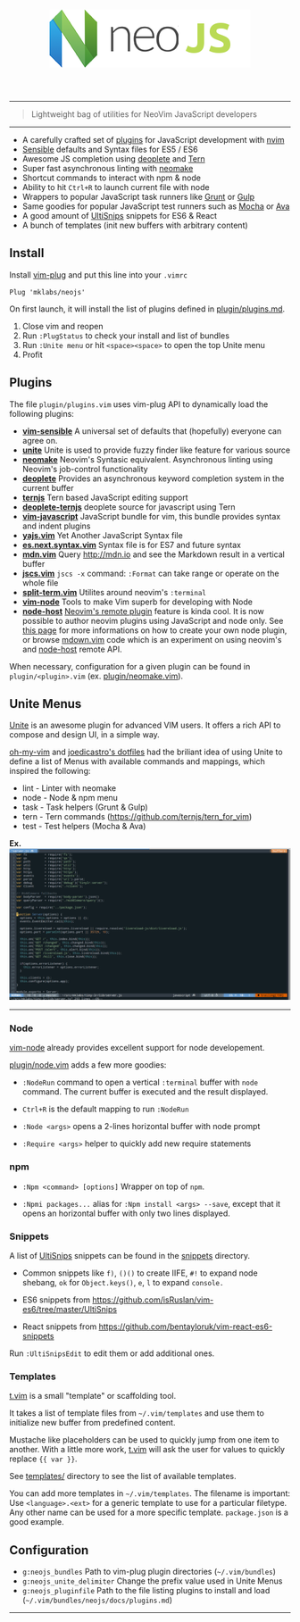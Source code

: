 <h1 align="center">
	<img width="360" src="./resources/neojs.png" alt="neojs">
	<br>
	<br>
</h1>

---

> Lightweight bag of utilities for NeoVim JavaScript developers

---

- A carefully crafted set of [plugins](./docs/plugins.md) for JavaScript development with [nvim][]
- [Sensible][] defaults and Syntax files for ES5 / ES6
- Awesome JS completion using [deoplete][] and [Tern][]
- Super fast asynchronous linting with [neomake][]
- Shortcut commands to interact with npm & node
- Ability to hit `Ctrl+R` to launch current file with node
- Wrappers to popular JavaScript task runners like [Grunt] or [Gulp]
- Same goodies for popular JavaScript test runners such as [Mocha] or [Ava]
- A good amount of [UltiSnips][] snippets for ES6 & React
- A bunch of templates (init new buffers with arbitrary content)

## Install

Install [vim-plug][] and put this line into your `.vimrc`

```
Plug 'mklabs/neojs'
```

On first launch, it will install the list of plugins defined in [plugin/plugins.md](./plugin/plugins.vim).

1. Close vim and reopen
2. Run `:PlugStatus` to check your install and list of bundles
4. Run `:Unite menu` or hit `<space><space>` to open the top Unite menu
5. Profit

## Plugins

The file `plugin/plugins.vim` uses vim-plug API to dynamically load the following plugins:

- **[vim-sensible][]** A universal set of defaults that (hopefully) everyone can agree on.
- **[unite][]** Unite is used to provide fuzzy finder like feature for various source
- **[neomake][]** Neovim's Syntasic equivalent. Asynchronous linting using Neovim's job-control functionality
- **[deoplete][]** Provides an asynchronous keyword completion system in the current buffer
- **[ternjs][]** Tern based JavaScript editing support
- **[deoplete-ternjs][]** deoplete source for javascript using Tern
- **[vim-javascript][]** JavaScript bundle for vim, this bundle provides syntax and indent plugins
- **[yajs.vim][]** Yet Another JavaScript Syntax file
- **[es.next.syntax.vim][]** Syntax file is for ES7 and future syntax
- **[mdn.vim][]**  Query http://mdn.io and see the Markdown result in a vertical buffer
- **[jscs.vim][]** `jscs -x` command: `:Format` can take range or operate on the whole file
- **[split-term.vim][]** Utilites around neovim's `:terminal`
- **[vim-node][]** Tools to make Vim superb for developing with Node
- **[node-host][]** [Neovim's remote
  plugin](https://neovim.io/doc/user/remote_plugin.html) feature is kinda cool.
  It is now possible to author neovim plugins using JavaScript and node only.
  See [this page](./docs/remote-plugin.md) for more informations on how to
  create your own node plugin, or browse
  [mdown.vim](https://github.com/vimlab/mdown.vim) code which is an experiment
  on using neovim's and [node-host][] remote API.

[vim-sensible]: https://github.com/tpope/vim-sensible
[Unite]: https://github.com/Shougo/unite.vim
[UltiSnips]: https://github.com/SirVer/ultisnips
[Neomake]: https://github.com/benekastah/neomake
[deoplete]: https://github.com/Shougo/deoplete.nvim
[ternjs]: https://github.com/ternjs/tern_for_vim
[deoplete-ternjs]: https://github.com/carlitux/deoplete-ternjs
[es.next.syntax.vim]: https://github.com/othree/es.next.syntax.vim
[mdn.vim]: https://github.com/vimlab/mdn.vim
[jscs.vim]: https://github.com/vimlab/jscs.vim
[split-term.vim]: https://github.com/vimlab/split-term.vim
[vim-node]: https://github.com/moll/vim-node
[t.vim]: https://github.com/vimlab/t.vim
[node-host]: https://github.com/neovim/node-host
[Fugitive]: https://github.com/tpope/vim-fugitive

When necessary, configuration for a given plugin can be found in
`plugin/<plugin>.vim` (ex. [plugin/neomake.vim](./plugin/neomake.vim)).

## Unite Menus

[Unite][] is an awesome plugin for advanced VIM users. It offers a rich API to
compose and design UI, in a simple way.

[oh-my-vim] and [joedicastro's
dotfiles](https://github.com/joedicastro/dotfiles/tree/master/vim) had the
briliant idea of using Unite to define a list of Menus with available commands
and mappings, which inspired the following:

- lint - Linter with neomake
- node - Node & npm menu
- task - Task helpers (Grunt & Gulp)
- tern - Tern commands (https://github.com/ternjs/tern_for_vim)
- test - Test helpers (Mocha & Ava)

**Ex.**
<img src="./resources/menus.gif" alt="Unite menus" style="max-width:100%;">

---

### Node

[vim-node][] already provides excellent support for node developement.

[plugin/node.vim](./plugin/node.vim) adds a few more goodies:

- `:NodeRun` command to open a vertical `:terminal` buffer with `node` command.
  The current buffer is executed and the result displayed.

- `Ctrl+R` is the default mapping to run `:NodeRun`

- `:Node <args>` opens a 2-lines horizontal buffer with node prompt

- `:Require <args>` helper to quickly add new require statements

### npm

- `:Npm <command> [options]` Wrapper on top of `npm`.

- `:Npmi packages...` alias for `:Npm install <args> --save`, except that it opens
  an horizontal buffer with only two lines displayed.

### Snippets

A list of [UltiSnips][] snippets can be found in the [snippets](./snippets)
directory.

- Common snippets like `f)`, `()()` to create IIFE, `#!` to expand node
  shebang, `ok` for `Object.keys()`, `e`, `l` to expand `console.`

- ES6 snippets from https://github.com/isRuslan/vim-es6/tree/master/UltiSnips

- React snippets from https://github.com/bentayloruk/vim-react-es6-snippets

Run `:UltiSnipsEdit` to edit them or add additional ones.

### Templates

[t.vim][] is a small "template" or scaffolding tool.

It takes a list of template files from `~/.vim/templates` and use them to
initialize new buffer from predefined content.

Mustache like placeholders can be used to quickly jump from one item to
another. With a little more work, [t.vim][] will ask the user for values to
quickly replace `{{ var }}`.

See [templates/](./templates) directory to see the list of available
templates.

You can add more templates in `~/.vim/templates`. The filename is important:
Use `<language>.<ext>` for a generic template to use for a particular filetype.
Any other name can be used for a more specific template. `package.json` is a
good example.


## Configuration

- `g:neojs_bundles` Path to vim-plug plugin directories (`~/.vim/bundles`)
- `g:neojs_unite_delimiter` Change the prefix value used in Unite Menus
- `g:neojs_pluginfile` Path to the file listing plugins to install and load
  (`~/.vim/bundles/neojs/docs/plugins.md`)

---

[vim-plug]: https://github.com/junegunn/vim-plug
[Unite]: https://github.com/Shougo/unite.vim
[UltiSnips]: https://github.com/SirVer/ultisnips
[Neomake]: https://github.com/benekastah/neomake
[deoplete]: https://github.com/Shougo/deoplete.nvim
[Tern]: https://ternjs.net
[ternjs]: https://github.com/ternjs/tern_for_vim
[deoplete-ternjs]: https://github.com/carlitux/deoplete-ternjs
[vim-javascript]: https://github.com/pangloss/vim-javascript
[yajs.vim]: https://github.com/othree/yajs.vim
[es.next.syntax.vim]: https://github.com/othree/es.next.syntax.vim
[mdn.vim]: https://github.com/vimlab/mdn.vim
[jscs.vim]: https://github.com/vimlab/jscs.vim
[split-term.vim]: https://github.com/vimlab/split-term.vim
[vim-node]: https://github.com/moll/vim-node
[t.vim]: https://github.com/vimlab/t.vim
[node-host]: https://github.com/neovim/node-host
[Fugitive]: https://github.com/tpope/vim-fugitive
[neovim]: https://github.com/neovim/neovim
[nvim]: https://github.com/neovim/neovim
[ava]: https://github.com/sindresorhus/ava
[Mocha]: https://mochajs.org/
[Grunt]: http://gruntjs.com/
[Gulp]: http://gulpjs.com/
[vim-sensible]: https://github.com/tpope/vim-sensible
[Sensible]: https://github.com/tpope/vim-sensible
[oh-my-vim]: https://github.com/liangxianzhe/oh-my-vim
